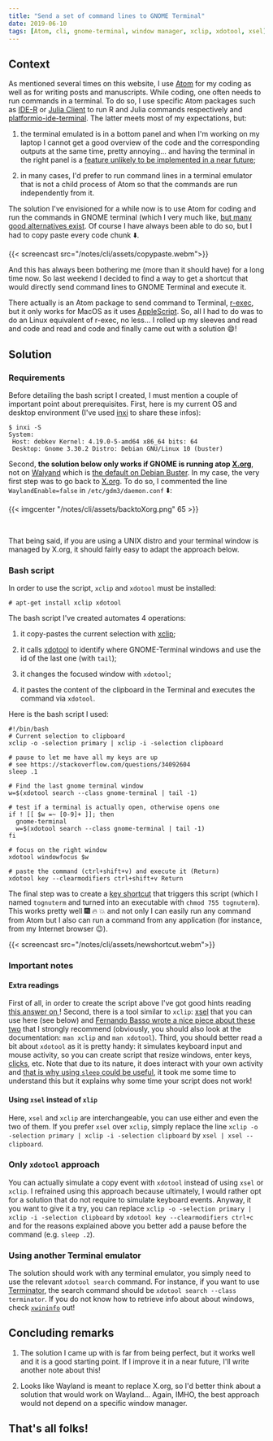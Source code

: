 ```yaml
---
title: "Send a set of command lines to GNOME Terminal"
date: 2019-06-10
tags: [Atom, cli, gnome-terminal, window manager, xclip, xdotool, xsel]
---
```


## Context

As mentioned several times on this website, I use [Atom](https://atom.io/) for
my coding as well as for writing posts and manuscripts. While coding, one often
needs to run commands in a terminal. To do so, I use specific Atom packages such
as [IDE-R](https://atom.io/packages/ide-r) or [Julia
Client](https://github.com/JunoLab/atom-julia-client) to run R and Julia
commands respectively and
[platformio-ide-terminal](https://github.com/platformio/platformio-atom-ide-terminal).
The latter meets most of my expectations, but:

1. the terminal emulated is in a bottom panel and when I'm working on my laptop I cannot get a good overview of the code and the corresponding outputs at the same time, pretty annoying... and having the terminal in the right panel is a [feature unlikely to be implemented in a near future](https://github.com/platformio/platformio-atom-ide-terminal/issues/198);

2. in many cases, I'd prefer to run command lines in a terminal emulator that is
not a child process of Atom so that the commands are run independently from it.

The solution I've envisioned for a while now is to use Atom for coding and run
the commands in GNOME terminal (which I very much like, [but many good
alternatives
exist](http://www.linuxandubuntu.com/home/10-best-linux-terminals-for-ubuntu-and-fedora). Of course I have always been able to do so, but I had to copy paste every code chunk :arrow_down:.

{{< screencast src="/notes/cli/assets/copypaste.webm">}}

And this has always been bothering me (more than it should have) for a long time
now. So last weekend I decided to find a way to get a shortcut that would
directly send command lines to GNOME Terminal and execute it.

There actually is an Atom package to send command to Terminal,
[r-exec](https://atom.io/packages/r-exec), but it only works for MacOS as it
uses
[AppleScript](https://developer.apple.com/library/archive/documentation/AppleScript/Conceptual/AppleScriptX/AppleScriptX.html). So, all I had to do was to do an Linux equivalent of r-exec, no less... I rolled up my sleeves and
read and code and read and code and finally came out with a solution :smile:!


## Solution

### Requirements

Before detailing the bash script I created, I must mention a couple of important point about prerequisites. First, here is my current OS and desktop environment (I've used [inxi](https://github.com/smxi/inxi) to share these infos):

```
$ inxi -S
System:
 Host: debkev Kernel: 4.19.0-5-amd64 x86_64 bits: 64
 Desktop: Gnome 3.30.2 Distro: Debian GNU/Linux 10 (buster)
```

Second, **the solution below only works if GNOME is running atop
[X.org](https://www.x.org/wiki/)**, not on
[Walyand](https://wayland.freedesktop.org/) which is [the default on Debian
Buster](https://www.phoronix.com/scan.php?page=news_item&px=Debian-10-GNOME-Wayland-vs-X). In my case, the very first step was to go back to [X.org](https://www.x.org/wiki/). To do so, I commented the line `WaylandEnable=false` in `/etc/gdm3/daemon.conf` :arrow_down::


{{< imgcenter "/notes/cli/assets/backtoXorg.png" 65 >}}

<br>

That being said, if you are using a UNIX distro and your terminal window is managed by X.org, it should fairly easy to adapt the approach below.


### Bash script

In order to use the script, `xclip` and `xdotool` must be installed:

```
# apt-get install xclip xdotool
```

The bash script I've created automates 4 operations:

1. it copy-pastes the current selection with [xclip](https://github.com/astrand/xcli);

2. it calls [xdotool](https://github.com/jordansissel/xdotool) to identify where GNOME-Terminal windows and use the id of the last one (with `tail`);

3. it changes the focused window with `xdotool`;

4. it pastes the content of the clipboard in the Terminal and executes the command via `xdotool`.


Here is the bash script I used:

```
#!/bin/bash
# Current selection to clipboard
xclip -o -selection primary | xclip -i -selection clipboard

# pause to let me have all my keys are up
# see https://stackoverflow.com/questions/34092604
sleep .1

# Find the last gnome terminal window
w=$(xdotool search --class gnome-terminal | tail -1)

# test if a terminal is actually open, otherwise opens one
if ! [[ $w =~ [0-9]+ ]]; then
  gnome-terminal
  w=$(xdotool search --class gnome-terminal | tail -1)
fi

# focus on the right window
xdotool windowfocus $w

# paste the command (ctrl+shift+v) and execute it (Return)
xdotool key --clearmodifiers ctrl+shift+v Return
```

The final step was to create a [key
shortcut](https://docs.fedoraproject.org/en-US/quick-docs/proc_setting-key-shortcut/)
that triggers this script (which I named `tognuterm` and turned into an
executable with `chmod 755 tognuterm`). This works pretty well :fireworks:
:fire: :boom: and not only I can easily run any command from Atom but I also can run a command from any
application (for instance, from my Internet browser :wink:).

{{< screencast src="/notes/cli/assets/newshortcut.webm">}}



### Important notes

#### Extra readings

First of all, in order to create the script above I've got good hints reading [this answer on <i class="fab fa-stack-exchange"></i>](
https://unix.stackexchange.com/questions/11889/pasting-x-selection-not-clipboard-contents-with-keyboard)! Second, there is a tool similar to `xclip`: [xsel](https://github.com/kfish/xsel) that you can use here (see below) and  [Fernando Basso wrote a nice piece about these two](https://fernandobasso.github.io/shell/copy-paste-from-command-line-xclip-xsel-clipboard.html) that I strongly recommend (obviously, you should also look at the documentation: `man xclip` and `man xdotool`). Third, you should better read a bit about `xdotool` as it is pretty handy: it simulates keyboard input and mouse activity, so you can create script that resize windows, enter keys, [clicks](https://www.youtube.com/watch?v=SIjumbdkq_w), etc. Note that due to its nature, it does interact with your own activity and [that is why using `sleep` could be useful](https://stackoverflow.com/questions/34092604/xdotool-why-sleep-before-running-commands), it took me some time to understand this but it explains why some time your script does not work!

#### Using `xsel` instead of `xlip`

Here, `xsel` and `xclip` are interchangeable, you can use either and even the two of them. If you prefer `xsel` over `xclip`, simply replace the line `xclip -o -selection primary | xclip -i -selection clipboard` by `xsel | xsel --clipboard`.


### Only `xdotool` approach

You can actually simulate a copy event with `xdotool` instead of using `xsel` or `xclip`. I refrained using this approach because ultimately, I would rather opt for a solution that do not require to simulate keyboard events. Anyway, it you want to give it a try, you can replace `xclip -o -selection primary | xclip -i -selection clipboard` by `xdotool key --clearmodifiers ctrl+c` and for the reasons explained above you better add a pause before the command (e.g. `sleep .2`).


### Using another Terminal emulator

The solution should work with any terminal emulator, you simply need to use the
relevant `xdotool search` command. For instance, if you want to use
[Terminator](https://gnometerminator.blogspot.com/p/introduction.html), the
search command should be `xdotool search --class terminator`. If you do not know
how to retrieve info about about windows, check [`xwininfo`](https://linux.die.net/man/1/xwininfo) out!



## Concluding remarks

1. The solution I came up with is far from being perfect, but it works well and it is a good starting point. If I improve it in a near future, I'll write another note about this!

2. Looks like Wayland is meant to replace X.org, so I'd better think about a solution that would work on Wayland... Again, IMHO, the best approach would not depend on a specific window manager.


## That's all folks!
